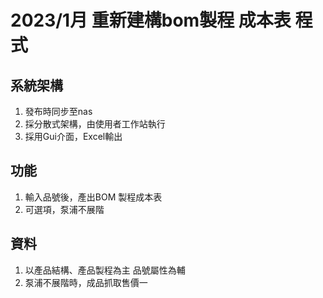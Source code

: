 # 2023/1月 重新建構bom製程 成本表 程式

## 系統架構
1. 發布時同步至nas
2. 採分散式架構，由使用者工作站執行
3. 採用Gui介面，Excel輸出

## 功能
1. 輸入品號後，產出BOM 製程成本表
2. 可選項，泵浦不展階

## 資料
1. 以產品結構、產品製程為主 品號屬性為輔
2. 泵浦不展階時，成品抓取售價一
